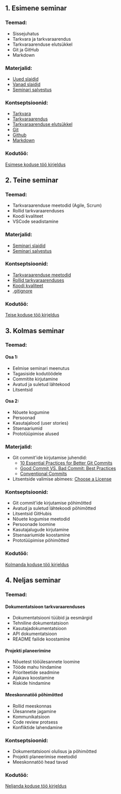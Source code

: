 ## **1. Esimene seminar**

### **Teemad:**
- Sissejuhatus
- Tarkvara ja tarkvaraarendus
- Tarkvaraarenduse elutsükkel
- Git ja GitHub
- Markdown

### **Materjalid:**
- [Uued slaidid](https://gamma.app/docs/Sissejuhatus-tarkvaraarendusse-orp3sw6v6z53aae)
- [Vanad slaidid](../seminarid/seminar_01/files/slaidid_01.pdf)
- [Seminari salvestus](https://www.youtube.com/watch?v=G0ZrGdIgJjw)

### **Kontseptsioonid:**
- [Tarkvara](../concepts/tarkvara/README.md)
- [Tarkvaraarendus](../concepts/tarkvaraarendus/README.md)
- [Tarkvaraarenduse elutsükkel](../concepts/SDLC/README.md)
- [Git](../concepts/git/README.md)
- [Github](../concepts/github/README.md)
- [Markdown](../concepts/markdown/README.md)

### **Kodutöö:**
[Esimese koduse töö kirjeldus](../docs/kodusedtood/kodune_01.md)

## **2. Teine seminar**

### **Teemad:**
- Tarkvaraarenduse meetodid (Agile, Scrum)
- Rollid tarkvaraarenduses
- Koodi kvaliteet
- VSCode seadistamine

### **Materjalid:**
- [Seminari slaidid](https://gamma.app/docs/Tarkvaraarenduse-meetodid-ja-koodi-kvaliteet-6hyvvauxa5dckj4)
- [Seminari salvestus](https://youtu.be/2GWtP4dUIcQ?si=L2aPjk4xkmN9kOqE)

### **Kontseptsioonid:**
- [Tarkvaraarenduse meetodid](../concepts/arendusmeetodid/README.md)
- [Rollid tarkvaraarenduses](../concepts/rollid/README.md)
- [Koodi kvaliteet](../concepts/koodikvaliteet/README.md)
- [.gitignore](../concepts/gitignore/README.md)

### **Kodutöö:**
[Teise koduse töö kirjeldus](../docs/kodusedtood/kodune_02.md)

## **3. Kolmas seminar**

### **Teemad:**
#### Osa 1:
- Eelmise seminari meenutus
- Tagasiside kodutöödele
- Commitite kirjutamine
- Avatud ja suletud lähtekood
- Litsentsid

#### Osa 2:
- Nõuete kogumine
- Persoonad
- Kasutajalood (user stories)
- Stsenaariumid
- Prototüüpimise alused

### **Materjalid:**
- Git commit'ide kirjutamise juhendid:
  - [10 Essential Practices for Better Git Commits](https://medium.com/@saeid/10-essential-practices-for-better-git-commits-and-why-they-matter-3cfc420bf53e)
  - [Good Commit VS. Bad Commit: Best Practices](https://dev.to/sheraz4194/good-commit-vs-bad-commit-best-practices-for-git-1plc)
  - [Conventional Commits](https://www.conventionalcommits.org/en/v1.0.0/)
- Litsentside valimise abimees: [Choose a License](https://choosealicense.com)

### **Kontseptsioonid:**
- Git commit'ide kirjutamise põhimõtted
- Avatud ja suletud lähtekoodi põhimõtted
- Litsentsid GitHubis
- Nõuete kogumise meetodid
- Persoonade loomine
- Kasutajalugude kirjutamine
- Stsenaariumide koostamine
- Prototüüpimise põhimõtted

### **Kodutöö:**
[Kolmanda koduse töö kirjeldus](../docs/kodusedtood/kodune_03.md)

## **4. Neljas seminar**

### **Teemad:**
#### Dokumentatsioon tarkvaraarenduses
- Dokumentatsiooni tüübid ja eesmärgid
- Tehniline dokumentatsioon
- Kasutajadokumentatsioon
- API dokumentatsioon
- README failide koostamine

#### Projekti planeerimine
- Nõuetest tööülesannete loomine
- Tööde mahu hindamine
- Prioriteetide seadmine
- Ajakava koostamine
- Riskide hindamine

#### Meeskonnatöö põhimõtted
- Rollid meeskonnas
- Ülesannete jagamine
- Kommunikatsioon
- Code review protsess
- Konfliktide lahendamine

### **Kontseptsioonid:**
- Dokumentatsiooni olulisus ja põhimõtted
- Projekti planeerimise meetodid
- Meeskonnatöö head tavad

### **Kodutöö:**
[Neljanda koduse töö kirjeldus](../docs/kodusedtood/kodune_04.md)
